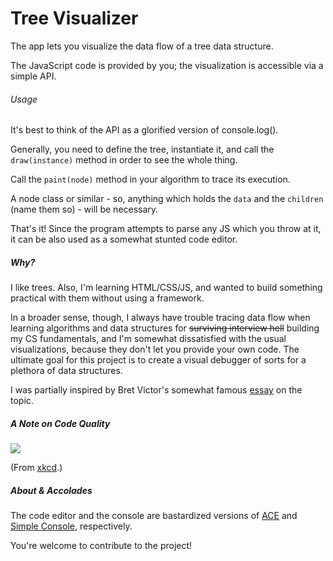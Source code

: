 # Tree Visualizer

The app lets you visualize the data flow of a tree data structure.

The JavaScript code is provided by you; the visualization is accessible via a simple API.

###### Usage

It's best to think of the API as a glorified version of console.log().

Generally, you need to define the tree, instantiate it, and call the `draw(instance)` method in order to see the whole thing.

Call the `paint(node)` method in your algorithm to trace its execution.

A node class or similar - so, anything which holds the `data` and the `children` (name them so) - will be necessary.

That's it! Since the program attempts to parse any JS which you throw at it, it can be also used as a somewhat stunted code editor.  

##### Why?

I like trees. Also, I'm learning HTML/CSS/JS, and wanted to build something practical with them without using a framework.

In a broader sense, though, I always have trouble tracing data flow when learning algorithms and data structures for ~~surviving interview hell~~ building my CS fundamentals, and I'm somewhat dissatisfied with the usual visualizations, because they don't
let you provide your own code. The ultimate goal for this project is to create a visual debugger of sorts for a plethora of data structures.

I was partially inspired by Bret Victor's somewhat famous [essay](http://worrydream.com/#!/LearnableProgramming) on the topic.

##### A Note on Code Quality

![](https://imgs.xkcd.com/comics/code_quality.png)

(From [xkcd](https://xkcd.com/1513/).)

##### About & Accolades

The code editor and the console are bastardized versions of [ACE](https://ace.c9.io/) and [Simple Console](https://github.com/1j01/simple-console), respectively.

You're welcome to contribute to the project!